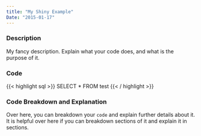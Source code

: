 ```yaml
---
title: "My Shiny Example"
Date: "2015-01-17"
---
```



### Description
My fancy description. Explain what your code does, and what is the purpose of it.
### Code
{{< highlight sql  >}}
SELECT * FROM test
{{< / highlight >}}

### Code Breakdown and Explanation
Over here, you can breakdown your `code` and explain further details about it.
It is helpful over here if you can breakdown sections of it and explain it in sections. 